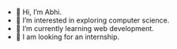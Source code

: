 - 👋 Hi, I’m Abhi.
- 👀 I’m interested in exploring computer science.
- 🌱 I’m currently learning web development.
- 💞️ I am looking for an internship.


<!---
Abhi7033/Abhi7033 is a ✨ special ✨ repository because its `README.md` (this file) appears on your GitHub profile.
You can click the Preview link to take a look at your changes.
--->
